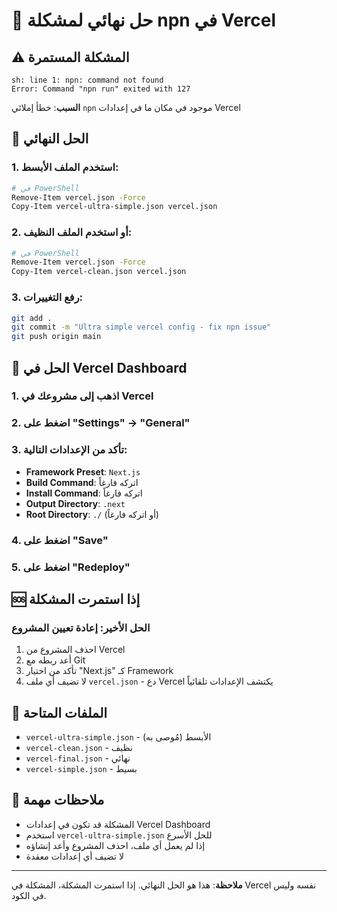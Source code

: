 # 🚨 حل نهائي لمشكلة npn في Vercel

## ⚠️ المشكلة المستمرة

```
sh: line 1: npn: command not found
Error: Command "npn run" exited with 127
```

**السبب**: خطأ إملائي `npn` موجود في مكان ما في إعدادات Vercel

## 🚀 الحل النهائي

### 1. استخدم الملف الأبسط:
```bash
# في PowerShell
Remove-Item vercel.json -Force
Copy-Item vercel-ultra-simple.json vercel.json
```

### 2. أو استخدم الملف النظيف:
```bash
# في PowerShell
Remove-Item vercel.json -Force
Copy-Item vercel-clean.json vercel.json
```

### 3. رفع التغييرات:
```bash
git add .
git commit -m "Ultra simple vercel config - fix npn issue"
git push origin main
```

## 🔧 الحل في Vercel Dashboard

### 1. اذهب إلى مشروعك في Vercel
### 2. اضغط على "Settings" → "General"
### 3. تأكد من الإعدادات التالية:
- **Framework Preset**: `Next.js`
- **Build Command**: اتركه فارغاً
- **Install Command**: اتركه فارغاً
- **Output Directory**: `.next`
- **Root Directory**: `./` (أو اتركه فارغاً)

### 4. اضغط على "Save"
### 5. اضغط على "Redeploy"

## 🆘 إذا استمرت المشكلة

### الحل الأخير: إعادة تعيين المشروع
1. احذف المشروع من Vercel
2. أعد ربطه مع Git
3. تأكد من اختيار "Next.js" كـ Framework
4. لا تضيف أي ملف `vercel.json` - دع Vercel يكتشف الإعدادات تلقائياً

## 📁 الملفات المتاحة

- `vercel-ultra-simple.json` - الأبسط (مُوصى به)
- `vercel-clean.json` - نظيف
- `vercel-final.json` - نهائي
- `vercel-simple.json` - بسيط

## 📝 ملاحظات مهمة

- المشكلة قد تكون في إعدادات Vercel Dashboard
- استخدم `vercel-ultra-simple.json` للحل الأسرع
- إذا لم يعمل أي ملف، احذف المشروع وأعد إنشاؤه
- لا تضيف أي إعدادات معقدة

---

**ملاحظة**: هذا هو الحل النهائي. إذا استمرت المشكلة، المشكلة في Vercel نفسه وليس في الكود. 